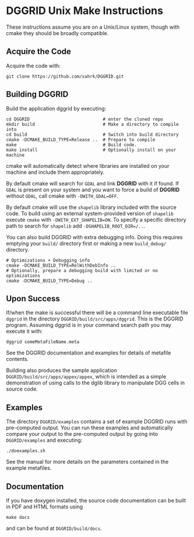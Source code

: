 DGGRID Unix Make Instructions
=============================

These instructions assume you are on a Unix/Linux system, though with cmake they
should be broadly compatible.



Acquire the Code
------------------

Acquire the code with:

    git clone https://github.com/sahrk/DGGRID.git



Building DGGRID
------------------

Build the application dggrid by executing:

    cd DGGRID                            # enter the cloned repo
    mkdir build                          # Make a directory to compile into
    cd build                             # Switch into build directory
    cmake -DCMAKE_BUILD_TYPE=Release ..  # Prepare to compile
    make                                 # Build code.
    make install                         # Optionally install on your machine

cmake will automatically detect where libraries are installed on your machine
and include them appropriately.

By default cmake will search for `GDAL` and link __DGGRID__ with it if found. If `GDAL` is present on your system and you want to force a build of __DGGRID__ without `GDAL`, call cmake with `-DWITH_GDAL=OFF`.

By default cmake will use the `shapelib` library included with the source code.
To build using an external system-provided version of `shapelib` execute `cmake`
with `-DWITH_EXT_SHAPELIB=ON`. To specify a specific directory path to search for
`shapelib` add `-DSHAPELIB_ROOT_DIR=/..`.

You can also build DGGRID with extra debugging info. Doing this requires
emptying your `build/` directory first or making a new `build_debug/` directory.

    # Optimizations + Debugging info
    cmake -DCMAKE_BUILD_TYPE=RelWithDebInfo ..
    # Optionally, prepare a debugging build with limited or no optimizations
    cmake -DCMAKE_BUILD_TYPE=Debug ..


Upon Success
------------------

If/when the make is successful there will be a command line executable file
`dggrid` in the directory `DGGRID/build/src/apps/dggrid`. This is the DGGRID
program. Assuming dggrid is in your command search path you may execute it
with:

    dggrid someMetaFileName.meta

See the DGGRID documentation and examples for details of metafile contents.

Building also produces the sample application
`DGGRID/build/src/apps/appex/appex`, which is intended as a simple demonstration
of using calls to the dglib library to manipulate DGG cells in source code.



Examples
------------------

The directory `DGGRID/examples` contains a set of example DGGRID runs
with pre-computed output. You can run these examples and automatically compare
your output to the pre-computed output by going into `DGGRID/examples` and
executing:

    ./doexamples.sh

See the manual for more details on the parameters contained in the example
metafiles.



Documentation
------------------

If you have doxygen installed, the source code documentation can be built in PDF and HTML formats using

    make docs

and can be found at `DGGRID/build/docs`.
